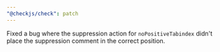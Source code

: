 ```yaml
---
"@checkjs/check": patch
---
```


Fixed a bug where the suppression action for `noPositiveTabindex` didn't place the suppression comment in the correct position.
